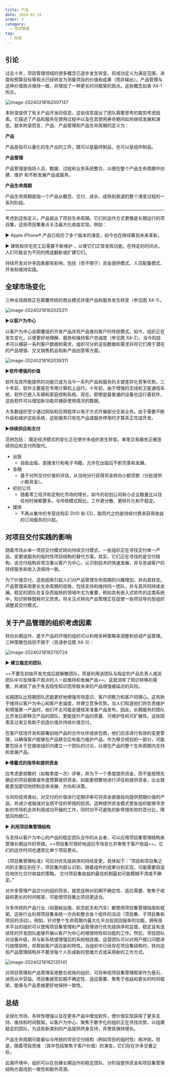 ```yaml
---
title: 产品
date: 2024-02-18
order: 3
category:
  - 项目管理
tag:
  - 附录
---
```


## 引论

过去十年，项目管理领域的很多概念已逐步发生转变。将成功定义为满足范围、进度和预算目标等观点已经转变为测量项目的价值和成果（而非输出）。产品管理与这种价值观点保持一致，并增加了一种更长时间框架的观点。这些概念如表 X4-1 所示。

![image-20240218162007147](https://raw.githubusercontent.com/GodX-18/picBed/main/image-20240218162007147.png)

本附录提供了有关产品开发的信息，这些信息提出了团队需要思考的裁剪考虑因素。它描述了产品和服务在使用过程中以及在其使用寿命期间如何继续发展和演变。就本附录而言，产品、产品管理和产品生命周期的定义为：

**产品**

产品是指可以量化的生产出的工件，既可以是最终制品，也可以是组件制品。

**产品管理**

产品管理是指将人员、数据、过程和业务系统整合，以便在整个产品生命周期中创建、维护 和不断发展产品或服务。

**产品生命周期**

产品生命周期是指一个产品从概念、交付、成长、成熟到衰退的整个演变过程的一系列阶段。

---

考虑到这些定义，产品超出了项目生命周期。它们的运作方式更像是长期运行的项目集，这些项目集重点关注最大化收益实现。例如： 

▶ Apple iPhone® 产品已经历了多个版本的演变，如今也在继续筹划未来革新。

▶ 建筑和住宅完工后需要不断维护 ，以使它们正常发挥功能。在特定的时间点，人们可能会为不同的用途翻新或扩建它们。

持续开发对许多因素都有影响，包括（但不限于）资金提供模式、人员配备模式、开发和维持实践。

## 全球市场变化

三种全球趋势正在颠覆传统的商业模式并使产品和服务发生转变（参见图 X4-1）。

![image-20240218162025311](https://raw.githubusercontent.com/GodX-18/picBed/main/image-20240218162025311.png)

▶**以客户为中心**

以客户为中心会颠覆组织开发产品并将产品推向客户的传统模式。如今，组织正在发生变化，以便更好地理解、服务和维持客户忠诚度（参见图 X4-2）。当今的技术可以捕获一系列客户数据和需求，组织可分析这些数据和需求并将它们用于潜在的产品增强、交叉销售机会和新产品创意等方面。

![image-20240218162039311](https://raw.githubusercontent.com/GodX-18/picBed/main/image-20240218162039311.png)

▶**软件增强的价值**

软件及其所能提供的功能已成为当今一系列产品和服务的关键差异化竞争优势。三十年前，软件主要是在专用计算机上运行。十年前，由于增强的无线和卫星通信系统，软件已嵌入车辆和家庭控制系统。现在，即使是最普通的设备也运行着软件，这些软件可以增加新功能并捕获使用情况的数据。

大多数组织至少通过网站和应用程序以电子方式开展部分交易业务。由于需要不断升级和维护这些系统，这些服务只有在产品或服务停用时才算真正完成开发。

▶**持续供应和支付**

范例包括： 既定经济模式的变化正在使许多组织发生转型。单笔交易服务正被连续供应和支付所取代。

* 出版
  * 自助出版、直接发行和电子书籍，允许在出版后不断完善和发展。
* 金融
  * 基于对所交付价值的评估，从当地分行获得资金转向小额贷款（分批提供小额资金）。
* 初创公司
  * 随着零工经济和定制化市场的增长，如今的初创公司和小企业数量比以往任何时候都要多。与传统模式相比，工作更分散、更碎片化和不稳定。 
* 媒体
  * 不再从集中的专营店购买 DVD 和 CD，取而代之的是持续付费来获得收益的订阅服务的兴起。 

## 对项目交付实践的影响

随着市场从单一项目交付模式转向持续交付模式，一些组织正在寻找交付单一产品、变更或服务的临时性项目结构的替代方案。其实，它们正在寻找的是交付结构，该交付结构非常注重以客户为中心，认识到技术的快速发展，并与忠诚客户的持续服务和收入流保持一致。

为了价值交付，这些因素引起人们对产品管理生命周期的兴趣增加，并向其转变。产品管理采用更长生命周期的视角，包括支持和维持同一团队，并与其共同持续发展。稳定的团队在复杂而独特的领域中尤为重要，例如具有嵌入式软件的这类系统中，知识转移既耗时又昂贵。将关注点转向产品管理正在促使一些项目导向型组织调整其交付模式。

## 关于产品管理的组织考虑因素

转向长期运作、基于产品的环境的组织可以利用多种策略来调整和协调产品管理。三种策略包括但不限于（另请参见图 X4-3）：

![image-20240218162110724](https://raw.githubusercontent.com/GodX-18/picBed/main/image-20240218162110724.png)

▶ **建立稳定的团队**

==不要在初始开发完成后就解散团队，而是利用该团队与指定的产品负责人或该团队中可反映客户观点的人一起维持和发展产品==。这就消除了知识转移的需要，并减轻了由于失去隐性知识而导致未来的产品增强被延迟的风险。

长期团队比短期团队还能更好地增强市场意识、客户洞察力和客户同理心。这有助于维持以客户为中心和客户忠诚度，并建立竞争优势。当人们知道他们将负责维护和增强某一产品时，他们不太可能走捷径来准备产品发布。因此，长期服务的团队比开发后即移交产品的团队，更能提升产品的质量、可维护性和可扩展性。这些因素反过来又有助于创造价值并持续价值交付。

在客户现场开发和部署初始产品的合作伙伴或承包商，他们应该进行有效的变更管理，以确保客户能够在产品移交后有能力维护产品。作为移交规划的一部分，可能要包括关于在接收组织内建立一个团队的讨论，以便在产品的整个生命周期内支持和发展产品。

▶**增量式的指导和提供资金**

应考虑更频繁的（如每季度一次）评审，并为下一个季度提供资金，而不是按预先确定的项目期限或年度预算提供资金。如能更频繁地进行评估和提供资金，企业就能更加密切地控制总体进展、方向和决策。

与风险投资类似，对交付的价值进行定期评审可将资金直接投向提供预期价值的产品，并减少或缩减对业绩不佳的举措的投资。这种提供资金模式使各组织能够寻求新的市场机会并利用成功开展的工作，同时对不可避免的新举措失败的百分比，降低风险敞口。

▶ **利用项目集管理结构**

与支持以客户为中心的产品的稳定团队合作的从业者，可以应用项目集管理结构来管理长期运作的举措。==项目集可很好地适应市场变化并聚焦于客户收益==。它们的运作时间也通常比单个项目更长。

《项目集管理标准》可应对优先级排序的持续变更，具体如下：“项目和项目集之间的主要区别在于，项目集内部认识到，随着组件的成果分别实现，可能需要自适应地优化交付收益的策略。 交付项目集收益的最佳机制最初可能模糊不清或不确定。”

对许多管理产品交付的组织而言，接受这种对前期不确定性、适应需要、聚焦于收益和更长的时间框架，可能使项目集比项目更适合。

许多传统的产品行业（如基础设施、航空航天和汽车）都使用项目集管理指南和框架。这些行业利用项目集来统一方向和整合各个组件的活动（项目集、子项目集和项目的活动）。例如，针对整个生命周期内最大化平台投资回报率的功能，拥有技术平台的组织可以使用项目集管理和产品管理进行优先级排序和监督。稳定且有连续性的开发团队能够开展以客户为中心的增值特性和功能的工作。然后，项目团队对设备升级，并与新系统或增强后的系统相连接。运营团队可以对用户接口问题进行故障排除，并帮助客户适应新的特性。当组织中已经存在项目集结构时，转向这些产品管理结构并不要求每个人形成新的思维方式或采用新的工作方式。

![image-20240218162135141](https://raw.githubusercontent.com/GodX-18/picBed/main/image-20240218162135141.png)

对项目管理和产品管理采用整合视角的组织，可将审视项目集管理框架作为基石，进而从中受益。项目集接受前期不确定性、适应需要、聚焦于收益和更长的时间框架，能够与产品思维更好地保持一致性。

## 总结

全球化市场、多样性增强以及在更多产品中增加软件，使价值实现获得了更多支持、维持和时间框架。以客户为中心、聚焦于数字化的组织正在寻找优势，以组建稳定的团队，为这些新类别的产品提供终身支持，并使其保持增长。

产品生命周期可能看似与传统的项目交付结构（例如项目的临时性）相冲突。但是，随着项目思维 （其中包括聚焦于客户价值）的演变，它们存在许多交叠之处。

此类环境中，组织可以在创建长期运作的稳定团队、分阶段提供资金和项目集管理结构方面找到一致性和额外资源。